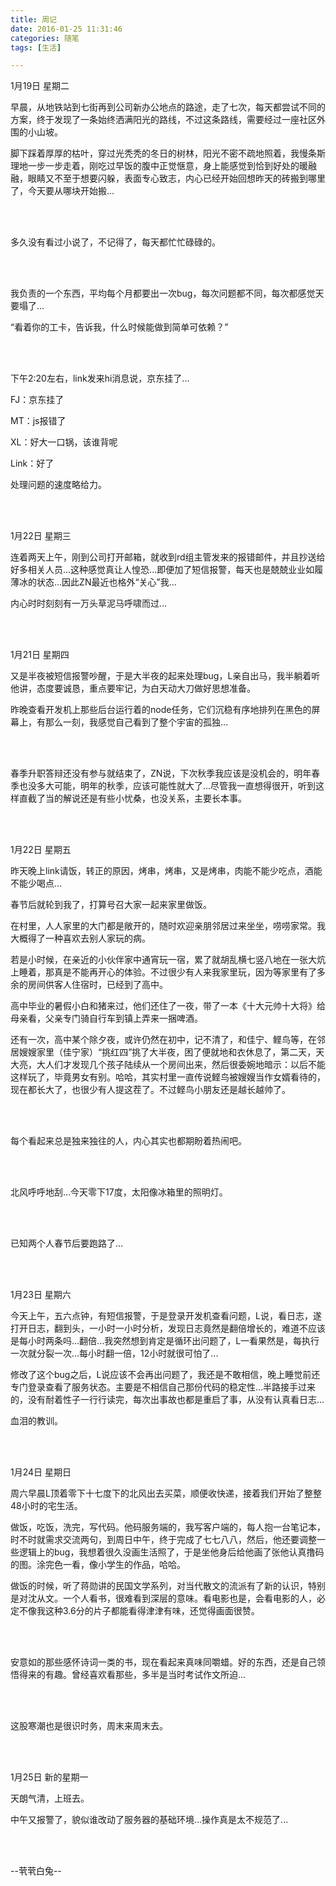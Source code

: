 ```yaml
---
title: 周记
date: 2016-01-25 11:31:46
categories: 随笔
tags: [生活]

---
```

1月19日 星期二

早晨，从地铁站到七街再到公司新办公地点的路途，走了七次，每天都尝试不同的方案，终于发现了一条始终洒满阳光的路线，不过这条路线，需要经过一座社区外围的小山坡。

脚下踩着厚厚的枯叶，穿过光秃秃的冬日的树林，阳光不密不疏地照着，我慢条斯理地一步一步走着，刚吃过早饭的腹中正觉惬意，身上能感觉到恰到好处的暖融融，眼睛又不至于想要闪躲，表面专心致志，内心已经开始回想昨天的砖搬到哪里了，今天要从哪块开始搬...

<br /><br />

多久没有看过小说了，不记得了，每天都忙忙碌碌的。

<br /><br />

我负责的一个东西，平均每个月都要出一次bug，每次问题都不同，每次都感觉天要塌了…

“看着你的工卡，告诉我，什么时候能做到简单可依赖？”

<br /><br />

下午2:20左右，link发来hi消息说，京东挂了...

FJ：京东挂了

MT：js报错了

XL：好大一口锅，该谁背呢

Link：好了

处理问题的速度略给力。

<br /><br />

1月22日 星期三

连着两天上午，刚到公司打开邮箱，就收到rd组主管发来的报错邮件，并且抄送给好多相关人员...这种感觉真让人惶恐...即便加了短信报警，每天也是兢兢业业如履薄冰的状态…因此ZN最近也格外“关心”我…

内心时时刻刻有一万头草泥马呼啸而过...

<br /><br />

1月21日 星期四

又是半夜被短信报警吵醒，于是大半夜的起来处理bug，L亲自出马，我半躺着听他讲，态度要诚恳，重点要牢记，为白天动大刀做好思想准备。

昨晚查看开发机上那些后台运行着的node任务，它们沉稳有序地排列在黑色的屏幕上，有那么一刻，我感觉自己看到了整个宇宙的孤独…

<br /><br />

春季升职答辩还没有参与就结束了，ZN说，下次秋季我应该是没机会的，明年春季也没多大可能，明年的秋季，应该可能性就大了…尽管我一直想得很开，听到这样直截了当的解说还是有些小忧桑，也没关系，主要长本事。

<br /><br />

1月22日 星期五

昨天晚上link请饭，转正的原因，烤串，烤串，又是烤串，肉能不能少吃点，酒能不能少喝点…

春节后就轮到我了，打算号召大家一起来家里做饭。

在村里，人人家里的大门都是敞开的，随时欢迎亲朋邻居过来坐坐，唠唠家常。我大概得了一种喜欢去别人家玩的病。

若是小时候，在亲近的小伙伴家中通宵玩一宿，累了就胡乱横七竖八地在一张大炕上睡着，那真是不能再开心的体验。不过很少有人来我家里玩，因为等家里有了多余的房间供客人住宿时，已经到了高中。

高中毕业的暑假小白和猪来过，他们还住了一夜，带了一本《十大元帅十大将》给母亲看，父亲专门骑自行车到镇上弄来一捆啤酒。

还有一次，高中某个除夕夜，或许仍然在初中，记不清了，和佳宁、鲣鸟等，在邻居嫂嫂家里（佳宁家）“挑红四”挑了大半夜，困了便就地和衣休息了，第二天，天大亮，大人们才发现几个孩子陆续从一个房间出来，然后很委婉地暗示：以后不能这样玩了，毕竟男女有别。哈哈，其实村里一直传说鲣鸟被嫂嫂当作女婿看待的，现在都长大了，也很少有人提这茬了。不过鲣鸟小朋友还是越长越帅了。

<br /><br />

每个看起来总是独来独往的人，内心其实也都期盼着热闹吧。

<br /><br />

北风呼呼地刮…今天零下17度，太阳像冰箱里的照明灯。

<br /><br />

已知两个人春节后要跑路了...

<br /><br />

1月23日 星期六

今天上午，五六点钟，有短信报警，于是登录开发机查看问题，L说，看日志，遂打开日志，翻到头，一小时一小时分析，发现日志竟然是翻倍增长的，难道不应该是每小时两条吗…翻倍...我突然想到肯定是循环出问题了，L一看果然是，每执行一次就分裂一次...每小时翻一倍，12小时就很可怕了...

修改了这个bug之后，L说应该不会再出问题了，我还是不敢相信，晚上睡觉前还专门登录查看了服务状态。主要是不相信自己那份代码的稳定性...半路接手过来的，没有耐着性子一行行读完，每次出事故也都是重启了事，从没有认真看日志…

血泪的教训。

<br /><br />

1月24日 星期日

周六早晨L顶着零下十七度下的北风出去买菜，顺便收快递，接着我们开始了整整48小时的宅生活。

做饭，吃饭，洗完，写代码。他码服务端的，我写客户端的，每人抱一台笔记本，时不时就需求交流两句，到周日中午，终于完成了七七八八，然后，他还要调整一些逻辑上的bug，我想着很久没画生活照了，于是坐他身后给他画了张他认真撸码的图。涂完色一看，像小学生的作品，哈哈。

做饭的时候，听了蒋勋讲的民国文学系列，对当代散文的流派有了新的认识，特别是对沈从文。一个人看书，很难看到深层的意味。看电影也是，会看电影的人，必定不像我这种3.6分的片子都能看得津津有味，还觉得画面很赞。

<br /><br />

安意如的那些感怀诗词一类的书，现在看起来真味同嚼蜡。好的东西，还是自己领悟得来的有趣。曾经喜欢看那些，多半是当时考试作文所迫...

<br /><br />

这股寒潮也是很识时务，周末来周末去。

<br /><br />

1月25日 新的星期一

天朗气清，上班去。

中午又报警了，貌似谁改动了服务器的基础环境...操作真是太不规范了...

<br /><br />

--茕茕白兔--